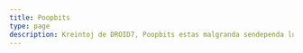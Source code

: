 ```yaml
---
title: Poopbits
type: page
description: Kreintoj de DROID7, Poopbits estas malgranda sendependa ludstudio centrita en retroaj pikselartaj ludoj.
---
```

